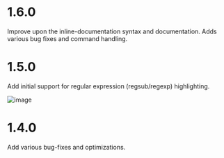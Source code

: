 # 1.6.0

Improve upon the inline-documentation syntax and documentation.  Adds
various bug fixes and command handling.

# 1.5.0

Add initial support for regular expression (regsub/regexp) highlighting.

![image](http://i.imgur.com/lFF8zNX.png)

# 1.4.0

Add various bug-fixes and optimizations.
